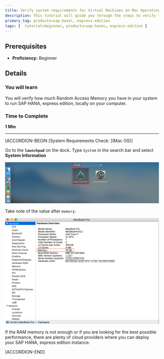 ```yaml
---
title: Verify system requirements for Virtual Machines on Mac Operating System
description: This tutorial will guide you through the steps to verify the amount of Random Access Memory in your system if you are using a Mac computer
primary_tag: products>sap-hana\,-express-edition
tags: [  tutorial>beginner, products>sap-hana\,-express-edition ]
---
```


## Prerequisites  
 - **Proficiency:** Beginner

## Details
### You will learn  
You will verify how much Random Access Memory you have in your system to run SAP HANA, express edition, locally on your computer.

### Time to Complete
**1 Min**

---

[ACCORDION-BEGIN [System Requirements Check: ](Mac OS)]

Go to the **`launchpad`** on the dock. Type `System` in the search bar and select **System Information**

![System information](1.png)

Take note of the value after `memory`:

![System information](2.png)

If the RAM memory is not enough or if you are looking for the best possible performance, there are plenty of cloud providers where you can deploy your SAP HANA, express edition instance.

[ACCORDION-END]
